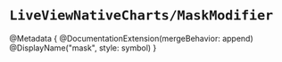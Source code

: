 # ``LiveViewNativeCharts/MaskModifier``

@Metadata {
    @DocumentationExtension(mergeBehavior: append)
    @DisplayName("mask", style: symbol)
}
